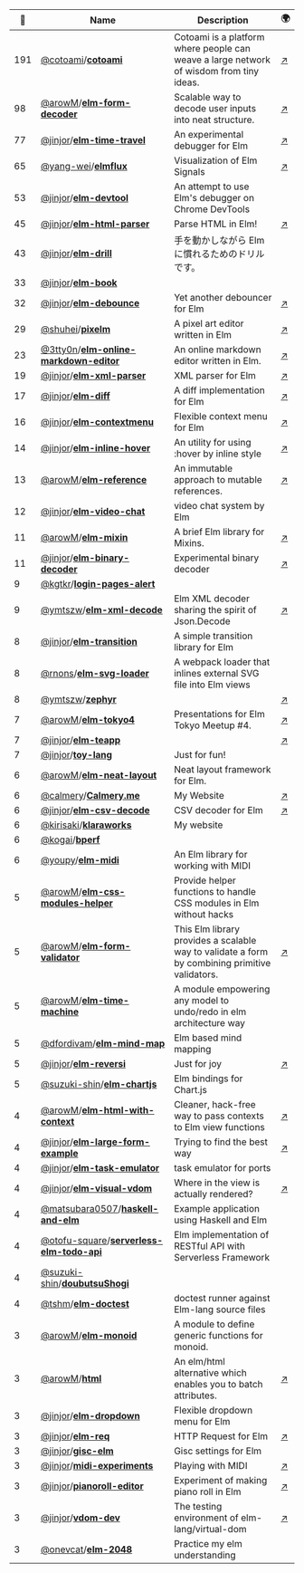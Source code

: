|:star2: | Name | Description | 🌍|
|---|---|---|---|
|191|[@cotoami](https://github.com/cotoami)/[**cotoami**](https://github.com/cotoami/cotoami)|Cotoami is a platform where people can weave a large network of wisdom from tiny ideas.|[:arrow_upper_right:](https://medium.com/@cotoami/cotoami-an-experimental-note-taking-app-focusing-on-connecting-734928d53d2c)|
|98|[@arowM](https://github.com/arowM)/[**elm-form-decoder**](https://github.com/arowM/elm-form-decoder)|Scalable way to decode user inputs into neat structure.|[:arrow_upper_right:](https://package.elm-lang.org/packages/arowM/elm-form-decoder/latest/)|
|77|[@jinjor](https://github.com/jinjor)/[**elm-time-travel**](https://github.com/jinjor/elm-time-travel)|An experimental debugger for Elm|[:arrow_upper_right:](http://package.elm-lang.org/packages/jinjor/elm-time-travel/latest)|
|65|[@yang-wei](https://github.com/yang-wei)/[**elmflux**](https://github.com/yang-wei/elmflux)|Visualization of Elm Signals|[:arrow_upper_right:](http://yang-wei.github.io/elmflux/)|
|53|[@jinjor](https://github.com/jinjor)/[**elm-devtool**](https://github.com/jinjor/elm-devtool)|An attempt to use Elm's debugger on Chrome DevTools||
|45|[@jinjor](https://github.com/jinjor)/[**elm-html-parser**](https://github.com/jinjor/elm-html-parser)|Parse HTML in Elm!|[:arrow_upper_right:](http://package.elm-lang.org/packages/jinjor/elm-html-parser/latest)|
|43|[@jinjor](https://github.com/jinjor)/[**elm-drill**](https://github.com/jinjor/elm-drill)|手を動かしながら Elm に慣れるためのドリルです。||
|33|[@jinjor](https://github.com/jinjor)/[**elm-book**](https://github.com/jinjor/elm-book)|||
|32|[@jinjor](https://github.com/jinjor)/[**elm-debounce**](https://github.com/jinjor/elm-debounce)|Yet another debouncer for Elm|[:arrow_upper_right:](http://package.elm-lang.org/packages/jinjor/elm-debounce/latest/)|
|29|[@shuhei](https://github.com/shuhei)/[**pixelm**](https://github.com/shuhei/pixelm)|A pixel art editor written in Elm|[:arrow_upper_right:](http://shuheikagawa.com/pixelm/)|
|23|[@3tty0n](https://github.com/3tty0n)/[**elm-online-markdown-editor**](https://github.com/3tty0n/elm-online-markdown-editor)|An online markdown editor written in Elm.|[:arrow_upper_right:](https://3tty0n.github.io/elm-online-markdown-editor/)|
|19|[@jinjor](https://github.com/jinjor)/[**elm-xml-parser**](https://github.com/jinjor/elm-xml-parser)|XML parser for Elm|[:arrow_upper_right:](http://package.elm-lang.org/packages/jinjor/elm-xml-parser/latest)|
|17|[@jinjor](https://github.com/jinjor)/[**elm-diff**](https://github.com/jinjor/elm-diff)|A diff implementation for Elm|[:arrow_upper_right:](http://package.elm-lang.org/packages/jinjor/elm-diff/latest)|
|16|[@jinjor](https://github.com/jinjor)/[**elm-contextmenu**](https://github.com/jinjor/elm-contextmenu)|Flexible context menu for Elm|[:arrow_upper_right:](http://package.elm-lang.org/packages/jinjor/elm-contextmenu/latest)|
|14|[@jinjor](https://github.com/jinjor)/[**elm-inline-hover**](https://github.com/jinjor/elm-inline-hover)|An utility for using :hover by inline style|[:arrow_upper_right:](http://package.elm-lang.org/packages/jinjor/elm-inline-hover/latest)|
|13|[@arowM](https://github.com/arowM)/[**elm-reference**](https://github.com/arowM/elm-reference)|An immutable approach to mutable references.|[:arrow_upper_right:](http://package.elm-lang.org/packages/arowM/elm-reference/latest)|
|12|[@jinjor](https://github.com/jinjor)/[**elm-video-chat**](https://github.com/jinjor/elm-video-chat)|video chat system by Elm||
|11|[@arowM](https://github.com/arowM)/[**elm-mixin**](https://github.com/arowM/elm-mixin)|A brief Elm library for Mixins.|[:arrow_upper_right:](https://package.elm-lang.org/packages/arowM/elm-mixin/latest/)|
|11|[@jinjor](https://github.com/jinjor)/[**elm-binary-decoder**](https://github.com/jinjor/elm-binary-decoder)|Experimental binary decoder|[:arrow_upper_right:](https://jinjor.github.io/elm-binary-decoder/)|
|9|[@kgtkr](https://github.com/kgtkr)/[**login-pages-alert**](https://github.com/kgtkr/login-pages-alert)|||
|9|[@ymtszw](https://github.com/ymtszw)/[**elm-xml-decode**](https://github.com/ymtszw/elm-xml-decode)|Elm XML decoder sharing the spirit of Json.Decode|[:arrow_upper_right:](http://package.elm-lang.org/packages/ymtszw/elm-xml-decode/latest/)|
|8|[@jinjor](https://github.com/jinjor)/[**elm-transition**](https://github.com/jinjor/elm-transition)|A simple transition library for Elm||
|8|[@rnons](https://github.com/rnons)/[**elm-svg-loader**](https://github.com/rnons/elm-svg-loader)|A webpack loader that inlines external SVG file into Elm views||
|8|[@ymtszw](https://github.com/ymtszw)/[**zephyr**](https://github.com/ymtszw/zephyr)||[:arrow_upper_right:](https://zephyr-app.github.io)|
|7|[@arowM](https://github.com/arowM)/[**elm-tokyo4**](https://github.com/arowM/elm-tokyo4)|Presentations for Elm Tokyo Meetup #4.|[:arrow_upper_right:](https://arowm.github.io/elm-tokyo4/presentation/)|
|7|[@jinjor](https://github.com/jinjor)/[**elm-teapp**](https://github.com/jinjor/elm-teapp)||[:arrow_upper_right:](https://elm-teapp.netlify.com/)|
|7|[@jinjor](https://github.com/jinjor)/[**toy-lang**](https://github.com/jinjor/toy-lang)|Just for fun!||
|6|[@arowM](https://github.com/arowM)/[**elm-neat-layout**](https://github.com/arowM/elm-neat-layout)|Neat layout framework for Elm.||
|6|[@calmery](https://github.com/calmery)/[**Calmery.me**](https://github.com/calmery/Calmery.me)|My Website|[:arrow_upper_right:](https://calmery.me)|
|6|[@jinjor](https://github.com/jinjor)/[**elm-csv-decode**](https://github.com/jinjor/elm-csv-decode)|CSV decoder for Elm|[:arrow_upper_right:](http://package.elm-lang.org/packages/jinjor/elm-csv-decode/latest/CsvDecode)|
|6|[@kirisaki](https://github.com/kirisaki)/[**klaraworks**](https://github.com/kirisaki/klaraworks)|My website||
|6|[@kogai](https://github.com/kogai)/[**bperf**](https://github.com/kogai/bperf)|||
|6|[@youpy](https://github.com/youpy)/[**elm-midi**](https://github.com/youpy/elm-midi)|An Elm library for working with MIDI||
|5|[@arowM](https://github.com/arowM)/[**elm-css-modules-helper**](https://github.com/arowM/elm-css-modules-helper)|Provide helper functions to handle CSS modules in Elm without hacks||
|5|[@arowM](https://github.com/arowM)/[**elm-form-validator**](https://github.com/arowM/elm-form-validator)|This Elm library provides a scalable way to validate a form by combining primitive validators.|[:arrow_upper_right:](http://package.elm-lang.org/packages/arowM/elm-form-validator/latest)|
|5|[@arowM](https://github.com/arowM)/[**elm-time-machine**](https://github.com/arowM/elm-time-machine)|A module empowering any model to undo/redo in elm architecture way||
|5|[@dfordivam](https://github.com/dfordivam)/[**elm-mind-map**](https://github.com/dfordivam/elm-mind-map)|Elm based mind mapping||
|5|[@jinjor](https://github.com/jinjor)/[**elm-reversi**](https://github.com/jinjor/elm-reversi)|Just for joy|[:arrow_upper_right:](https://jinjor.github.io/elm-reversi/)|
|5|[@suzuki-shin](https://github.com/suzuki-shin)/[**elm-chartjs**](https://github.com/suzuki-shin/elm-chartjs)|Elm bindings for Chart.js||
|4|[@arowM](https://github.com/arowM)/[**elm-html-with-context**](https://github.com/arowM/elm-html-with-context)|Cleaner, hack-free way to pass contexts to Elm view functions|[:arrow_upper_right:](https://package.elm-lang.org/packages/arowM/elm-html-with-context/latest/)|
|4|[@jinjor](https://github.com/jinjor)/[**elm-large-form-example**](https://github.com/jinjor/elm-large-form-example)|Trying to find the best way|[:arrow_upper_right:](https://jinjor.github.io/elm-large-form-sample/)|
|4|[@jinjor](https://github.com/jinjor)/[**elm-task-emulator**](https://github.com/jinjor/elm-task-emulator)|task emulator for ports||
|4|[@jinjor](https://github.com/jinjor)/[**elm-visual-vdom**](https://github.com/jinjor/elm-visual-vdom)|Where in the view is actually rendered?|[:arrow_upper_right:](https://jinjor.github.io/elm-visual-vdom/)|
|4|[@matsubara0507](https://github.com/matsubara0507)/[**haskell-and-elm**](https://github.com/matsubara0507/haskell-and-elm)|Example application using Haskell and Elm ||
|4|[@otofu-square](https://github.com/otofu-square)/[**serverless-elm-todo-api**](https://github.com/otofu-square/serverless-elm-todo-api)|Elm implementation of RESTful API with Serverless Framework||
|4|[@suzuki-shin](https://github.com/suzuki-shin)/[**doubutsuShogi**](https://github.com/suzuki-shin/doubutsuShogi)|||
|4|[@tshm](https://github.com/tshm)/[**elm-doctest**](https://github.com/tshm/elm-doctest)|doctest runner against Elm-lang source files||
|3|[@arowM](https://github.com/arowM)/[**elm-monoid**](https://github.com/arowM/elm-monoid)|A module to define generic functions for monoid.||
|3|[@arowM](https://github.com/arowM)/[**html**](https://github.com/arowM/html)|An elm/html alternative which enables you to batch attributes.|[:arrow_upper_right:](https://package.elm-lang.org/packages/arowM/html/latest/)|
|3|[@jinjor](https://github.com/jinjor)/[**elm-dropdown**](https://github.com/jinjor/elm-dropdown)|Flexible dropdown menu for Elm||
|3|[@jinjor](https://github.com/jinjor)/[**elm-req**](https://github.com/jinjor/elm-req)|HTTP Request for Elm|[:arrow_upper_right:](https://package.elm-lang.org/packages/jinjor/elm-req/latest/)|
|3|[@jinjor](https://github.com/jinjor)/[**gisc-elm**](https://github.com/jinjor/gisc-elm)|Gisc settings for Elm||
|3|[@jinjor](https://github.com/jinjor)/[**midi-experiments**](https://github.com/jinjor/midi-experiments)|Playing with MIDI|[:arrow_upper_right:](https://jinjor.github.io/midi-experiments/)|
|3|[@jinjor](https://github.com/jinjor)/[**pianoroll-editor**](https://github.com/jinjor/pianoroll-editor)|Experiment of making piano roll in Elm|[:arrow_upper_right:](https://jinjor.github.io/pianoroll-editor/)|
|3|[@jinjor](https://github.com/jinjor)/[**vdom-dev**](https://github.com/jinjor/vdom-dev)|The testing environment of elm-lang/virtual-dom|[:arrow_upper_right:](https://jinjor.github.io/vdom-dev/)|
|3|[@onevcat](https://github.com/onevcat)/[**elm-2048**](https://github.com/onevcat/elm-2048)|Practice my elm understanding||

